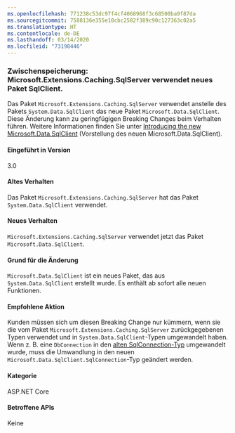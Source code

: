 ```yaml
---
ms.openlocfilehash: 771238c53dc97f4cf4068968f3c68500ba9f87da
ms.sourcegitcommit: 7588136e355e10cbc2582f389c90c127363c02a5
ms.translationtype: HT
ms.contentlocale: de-DE
ms.lasthandoff: 03/14/2020
ms.locfileid: "73198446"
---
```

### <a name="caching-microsoftextensionscachingsqlserver-uses-new-sqlclient-package"></a>Zwischenspeicherung: Microsoft.Extensions.Caching.SqlServer verwendet neues Paket SqlClient.

Das Paket `Microsoft.Extensions.Caching.SqlServer` verwendet anstelle des Pakets `System.Data.SqlClient` das neue Paket `Microsoft.Data.SqlClient`. Diese Änderung kann zu geringfügigen Breaking Changes beim Verhalten führen. Weitere Informationen finden Sie unter [Introducing the new Microsoft.Data.SqlClient](https://devblogs.microsoft.com/dotnet/introducing-the-new-microsoftdatasqlclient/) (Vorstellung des neuen Microsoft.Data.SqlClient).

#### <a name="version-introduced"></a>Eingeführt in Version

3.0

#### <a name="old-behavior"></a>Altes Verhalten

Das Paket `Microsoft.Extensions.Caching.SqlServer` hat das Paket `System.Data.SqlClient` verwendet.

#### <a name="new-behavior"></a>Neues Verhalten

`Microsoft.Extensions.Caching.SqlServer` verwendet jetzt das Paket `Microsoft.Data.SqlClient`.

#### <a name="reason-for-change"></a>Grund für die Änderung

`Microsoft.Data.SqlClient` ist ein neues Paket, das aus `System.Data.SqlClient` erstellt wurde. Es enthält ab sofort alle neuen Funktionen.

#### <a name="recommended-action"></a>Empfohlene Aktion

Kunden müssen sich um diesen Breaking Change nur kümmern, wenn sie die vom Paket `Microsoft.Extensions.Caching.SqlServer` zurückgegebenen Typen verwendet und in `System.Data.SqlClient`-Typen umgewandelt haben. Wenn z. B. eine `DbConnection` in den [alten SqlConnection-Typ](xref:System.Data.SqlClient.SqlConnection) umgewandelt wurde, muss die Umwandlung in den neuen `Microsoft.Data.SqlClient.SqlConnection`-Typ geändert werden.

#### <a name="category"></a>Kategorie

ASP.NET Core

#### <a name="affected-apis"></a>Betroffene APIs

Keine

<!-- 

#### Affected APIs

Not detectable via API analysis

-->
